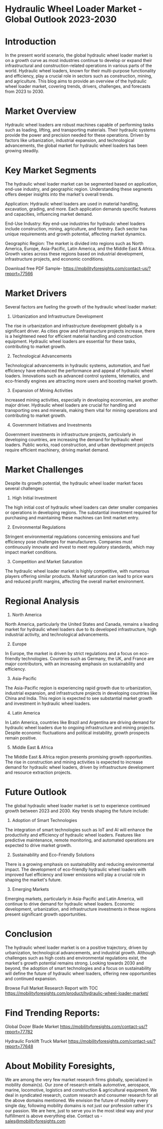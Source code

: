 # Hydraulic Wheel Loader Market - Global Outlook 2023-2030

# Introduction

In the present world scenario, the global hydraulic wheel loader market is on a growth curve as most industries continue to develop or expand their infrastructural and construction-related operations in various parts of the world. Hydraulic wheel loaders, known for their multi-purpose functionality and efficiency, play a crucial role in sectors such as construction, mining, and agriculture. This blog aims to provide an overview of the hydraulic wheel loader market, covering trends, drivers, challenges, and forecasts from 2023 to 2030.

# Market Overview

Hydraulic wheel loaders are robust machines capable of performing tasks such as loading, lifting, and transporting materials. Their hydraulic systems provide the power and precision needed for these operations. Driven by factors like urbanization, industrial expansion, and technological advancements, the global market for hydraulic wheel loaders has been growing steadily.

# Key Market Segments

The hydraulic wheel loader market can be segmented based on application, end-use industry, and geographic region. Understanding these segments offers deeper insights into the market's overall trends.

Application: Hydraulic wheel loaders are used in material handling, excavation, grading, and more. Each application demands specific features and capacities, influencing market demand.

End-Use Industry: Key end-use industries for hydraulic wheel loaders include construction, mining, agriculture, and forestry. Each sector has unique requirements and growth potential, affecting market dynamics.

Geographic Region: The market is divided into regions such as North America, Europe, Asia-Pacific, Latin America, and the Middle East & Africa. Growth varies across these regions based on industrial development, infrastructure projects, and economic conditions.

Download free PDF Sample- https://mobilityforesights.com/contact-us/?report=77566

# Market Drivers

Several factors are fueling the growth of the hydraulic wheel loader market:

1. Urbanization and Infrastructure Development

The rise in urbanization and infrastructure development globally is a significant driver. As cities grow and infrastructure projects increase, there is a heightened need for efficient material handling and construction equipment. Hydraulic wheel loaders are essential for these tasks, contributing to market growth.

2. Technological Advancements

Technological advancements in hydraulic systems, automation, and fuel efficiency have enhanced the performance and appeal of hydraulic wheel loaders. Innovations such as advanced control systems, telematics, and eco-friendly engines are attracting more users and boosting market growth.

3. Expansion of Mining Activities

Increased mining activities, especially in developing economies, are another major driver. Hydraulic wheel loaders are crucial for handling and transporting ores and minerals, making them vital for mining operations and contributing to market growth.

4. Government Initiatives and Investments

Government investments in infrastructure projects, particularly in developing countries, are increasing the demand for hydraulic wheel loaders. Public works, road construction, and urban development projects require efficient machinery, driving market demand.

# Market Challenges

Despite its growth potential, the hydraulic wheel loader market faces several challenges:

1. High Initial Investment

The high initial cost of hydraulic wheel loaders can deter smaller companies or operations in developing regions. The substantial investment required for purchasing and maintaining these machines can limit market entry.

2. Environmental Regulations

Stringent environmental regulations concerning emissions and fuel efficiency pose challenges for manufacturers. Companies must continuously innovate and invest to meet regulatory standards, which may impact market conditions.

3. Competition and Market Saturation

The hydraulic wheel loader market is highly competitive, with numerous players offering similar products. Market saturation can lead to price wars and reduced profit margins, affecting the overall market environment.

# Regional Analysis

1. North America

North America, particularly the United States and Canada, remains a leading market for hydraulic wheel loaders due to its developed infrastructure, high industrial activity, and technological advancements.

2. Europe

In Europe, the market is driven by strict regulations and a focus on eco-friendly technologies. Countries such as Germany, the UK, and France are major contributors, with an increasing emphasis on sustainability and efficiency.

3. Asia-Pacific

The Asia-Pacific region is experiencing rapid growth due to urbanization, industrial expansion, and infrastructure projects in developing countries like China and India. This region is expected to see substantial market growth and investment in hydraulic wheel loaders.

4. Latin America

In Latin America, countries like Brazil and Argentina are driving demand for hydraulic wheel loaders due to ongoing infrastructure and mining projects. Despite economic fluctuations and political instability, growth prospects remain positive.

5. Middle East & Africa

The Middle East & Africa region presents promising growth opportunities. The rise in construction and mining activities is expected to increase demand for hydraulic wheel loaders, driven by infrastructure development and resource extraction projects.

# Future Outlook

The global hydraulic wheel loader market is set to experience continued growth between 2023 and 2030. Key trends shaping the future include:

1. Adoption of Smart Technologies

The integration of smart technologies such as IoT and AI will enhance the productivity and efficiency of hydraulic wheel loaders. Features like predictive maintenance, remote monitoring, and automated operations are expected to drive market growth.

2. Sustainability and Eco-Friendly Solutions

There is a growing emphasis on sustainability and reducing environmental impact. The development of eco-friendly hydraulic wheel loaders with improved fuel efficiency and lower emissions will play a crucial role in shaping the market's future.

3. Emerging Markets

Emerging markets, particularly in Asia-Pacific and Latin America, will continue to drive demand for hydraulic wheel loaders. Economic development, urbanization, and infrastructure investments in these regions present significant growth opportunities.

# Conclusion

The hydraulic wheel loader market is on a positive trajectory, driven by urbanization, technological advancements, and industrial growth. Although challenges such as high costs and environmental regulations exist, the market's growth potential remains strong. Looking towards 2030 and beyond, the adoption of smart technologies and a focus on sustainability will define the future of hydraulic wheel loaders, offering new opportunities and continued expansion.

Browse Full Market Research Report with TOC https://mobilityforesights.com/product/hydraulic-wheel-loader-market/


# Find Trending Reports:

Global Dozer Blade Market https://mobilityforesights.com/contact-us/?report=77782

Hydraulic Forklift Truck Market https://mobilityforesights.com/contact-us/?report=77648



# About Mobility Foresights,
We are among the very few market research firms globally, specialized in mobility domain(s). Our zone of research entails automotive, aerospace, marine, locomotive, logistics and construction & agricultural equipment. We deal in syndicated research, custom research and consumer research for all the above domains mentioned.
We envision the future of mobility every single day, following mobility domains is not just our profession rather it's our passion. We are here, just to serve you in the most ideal way and your fulfillment is above everything else. Contact us -  sales@mobilityforesights.com
